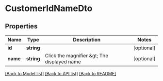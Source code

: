 # CustomerIdNameDto

## Properties
Name | Type | Description | Notes
------------ | ------------- | ------------- | -------------
**id** | **string** |  | [optional] 
**name** | **string** | Click the magnifier &amp;gt; The displayed name | [optional] 

[[Back to Model list]](../README.md#documentation-for-models) [[Back to API list]](../README.md#documentation-for-api-endpoints) [[Back to README]](../README.md)


